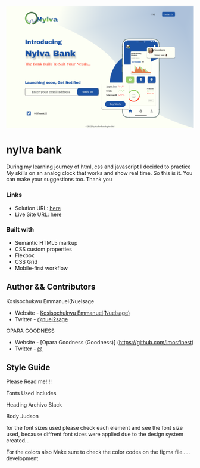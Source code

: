 ![Design preview for Analog Clock](./design/Desktop%20preview.png)

# nylva bank

During my learning journey of html, css and javascript I decided to practice My skills on an analog clock that works and show
real time. So this is it. You can make your suggestions too. Thank you

### Links

- Solution URL: [here](https://)
- Live Site URL: [here](https://)

### Built with

- Semantic HTML5 markup
- CSS custom properties
- Flexbox
- CSS Grid
- Mobile-first workflow

## Author && Contributors

Kosisochukwu Emmanuel(Nuelsage

- Website - [Kosisochukwu Emmanuel(Nuelsage)](https://www.twitter.com/nuel2sage)
- Twitter - [@nuel2sage](https://www.twitter.com/nuelsage)

OPARA GOODNESS

- Website - [Opara Goodness (Goodness)] (https://github.com/imosfinest)
- Twitter - [@](https://)

## Style Guide

Please Read me!!!!

Fonts Used includes

Heading
Archivo Black

Body
Judson

for the font sizes used please check each element and see the font size used, because diffrent font sizes were applied due to the design system created...

For the colors also Make sure to check the color codes on the figma file.....
development
